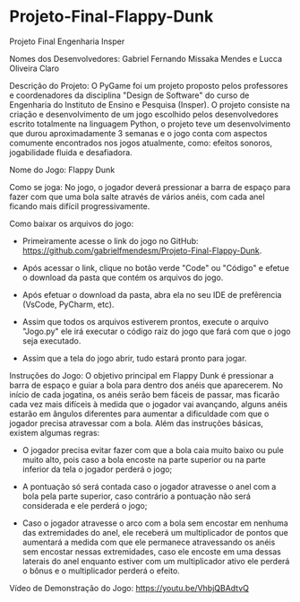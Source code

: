 # Projeto-Final-Flappy-Dunk
Projeto Final Engenharia Insper

Nomes dos Desenvolvedores: Gabriel Fernando Missaka Mendes e Lucca Oliveira Claro

Descrição do Projeto: O PyGame foi um projeto proposto pelos professores e coordenadores da disciplina "Design de Software" do curso de Engenharia do Instituto de Ensino e Pesquisa (Insper). O projeto consiste na criação e desenvolvimento de um jogo escolhido pelos desenvolvedores escrito totalmente na linguagem Python, o projeto teve um desenvolvimento que durou aproximadamente 3 semanas e o jogo conta com aspectos comumente encontrados nos jogos atualmente, como: efeitos sonoros, jogabilidade fluida e desafiadora.

Nome do Jogo: Flappy Dunk

Como se joga: No jogo, o jogador deverá pressionar a barra de espaço para fazer com que uma bola salte através de vários anéis, com cada anel ficando mais difícil progressivamente.

Como baixar os arquivos do jogo: 
- Primeiramente acesse o link do jogo no GitHub: https://github.com/gabrielfmendesm/Projeto-Final-Flappy-Dunk.

- Após acessar o link, clique no botão verde "Code" ou "Código" e efetue o download da pasta que contém os arquivos do jogo.

- Após efetuar o download da pasta, abra ela no seu IDE de prefêrencia (VsCode, PyCharm, etc).

- Assim que todos os arquivos estiverem prontos, execute o arquivo "Jogo.py" ele irá executar o código raiz do jogo que fará com que o jogo seja executado. 

- Assim que a tela do jogo abrir, tudo estará pronto para jogar.

Instruções do Jogo: O objetivo principal em Flappy Dunk é pressionar a barra de espaço e guiar a bola para dentro dos anéis que aparecerem. No início de cada jogatina, os anéis serão bem fáceis de passar, mas ficarão cada vez mais difíceis à medida que o jogador vai avançando, alguns anéis estarão em ângulos diferentes para aumentar a dificuldade com que o jogador precisa atravessar com a bola. Além das instruções básicas, existem algumas regras:

- O jogador precisa evitar fazer com que a bola caia muito baixo ou pule muito alto, pois caso a bola encoste na parte superior ou na parte inferior da tela o jogador perderá o jogo;

- A pontuação só será contada caso o jogador atravesse o anel com a bola pela parte superior, caso contrário a pontuação não será considerada e ele perderá  o jogo;
    
- Caso o jogador atravesse o arco com a bola sem encostar em nenhuma das extremidades do anel, ele receberá um multiplicador de pontos que aumentará a medida com que ele permanece atravessando os anéis sem encostar nessas extremidades, caso ele encoste em uma dessas laterais do anel enquanto estiver com um multiplicador ativo ele perderá o bônus e o multiplicador perderá o efeito.

 Vídeo de Demonstração do Jogo: https://youtu.be/VhbjQBAdtvQ